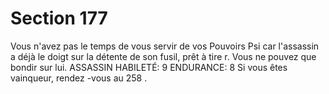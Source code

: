 # Section 177

Vous n'avez pas le temps de vous servir de vos Pouvoirs Psi  car l'assassin a déjà le doigt
sur la détente de son fusil, prêt à tire r. Vous ne pouvez que bondir sur lui.
ASSASSIN HABILETÉ: 9 ENDURANCE: 8
Si vous êtes vainqueur, rendez -vous au  258 .